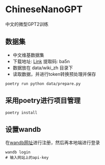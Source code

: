 # ChineseNanoGPT

中文的微型GPT2训练

## 数据集

* 中文维基数据集
* 下载地址: [Link](https://pan.baidu.com/s/1v1sw8wb0NUvnSC4NlMuQfg?pwd=ba5n) 提取码: ba5n
* 数据放在 data/wiki_zh 目录下
* 读取数据，并进行token转换预处理并保存

```shell
poetry run python data/prepare.py
```

## 采用poetry进行项目管理

```shell
poetry install
```

## 设置wandb

在[wandb网址](https://wandb.ai/)进行注册，然后再本地端进行登录

```shell
wandb login
# 输入网站上的api-key
```
